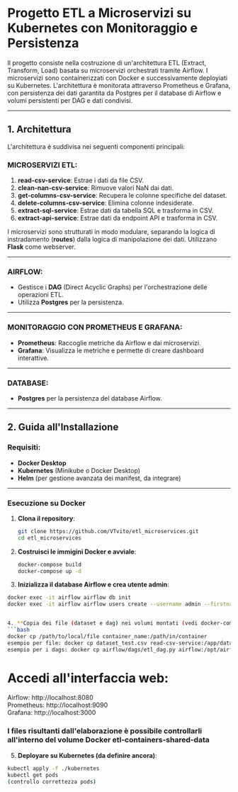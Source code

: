# Progetto ETL a Microservizi su Kubernetes con Monitoraggio e Persistenza
Il progetto consiste nella costruzione di un'architettura ETL (Extract, Transform, Load) basata su microservizi orchestrati tramite Airflow.
I microservizi sono containerizzati con Docker e successivamente deployiati su Kubernetes. 
L'architettura è monitorata attraverso Prometheus e Grafana, 
con persistenza dei dati garantita da Postgres per il database di Airflow e volumi persistenti per DAG e dati condivisi.

---

## 1. Architettura

L'architettura è suddivisa nei seguenti componenti principali:

### MICROSERVIZI ETL:
1. **read-csv-service**: Estrae i dati da file CSV.
2. **clean-nan-csv-service**: Rimuove valori NaN dai dati.
3. **get-columns-csv-service**: Recupera le colonne specifiche del dataset.
4. **delete-columns-csv-service**: Elimina colonne indesiderate.
5. **extract-sql-service**: Estrae dati da tabella SQL e trasforma in CSV.
6. **extract-api-service**: Estrae dati da endpoint API e trasforma in CSV.


I microservizi sono strutturati in modo modulare, separando la logica di instradamento (**routes**) dalla logica di manipolazione dei dati. Utilizzano **Flask** come webserver.

---

### AIRFLOW:
- Gestisce i **DAG** (Direct Acyclic Graphs) per l'orchestrazione delle operazioni ETL.
- Utilizza **Postgres** per la persistenza.

---

### MONITORAGGIO CON PROMETHEUS E GRAFANA:
- **Prometheus**: Raccoglie metriche da Airflow e dai microservizi.
- **Grafana**: Visualizza le metriche e permette di creare dashboard interattive.

---

### DATABASE:
- **Postgres** per la persistenza del database Airflow.

---

## 2. Guida all'Installazione

### Requisiti:
- **Docker Desktop**
- **Kubernetes** (Minikube o Docker Desktop)
- **Helm** (per gestione avanzata dei manifest, da integrare)

---

### Esecuzione su Docker

1. **Clona il repository**:
   ```bash
   git clone https://github.com/VTvito/etl_microservices.git
   cd etl_microservices

2. **Costruisci le immigini Docker e avviale**:
   ```bash
   docker-compose build
   docker-compose up -d

3. **Inizializza il database Airflow e crea utente admin**:
  ```bash
  docker exec -it airflow airflow db init
  docker exec -it airflow airflow users create --username admin --firstname Admin --lastname User --role Admin --email admin@example.com -–password admin


4. **Copia dei file (dataset e dag) nei volumi montati (vedi docker-compose per il percorso)**:
 ```bash
docker cp /path/to/local/file container_name:/path/in/container  
esempio per file: docker cp dataset_test.csv read-csv-service:/app/data  
esempio per i dags: docker cp airflow/dags/etl_dag.py airflow:/opt/airflow/dags  
 ```

# Accedi all'interfaccia web:

Airflow: http://localhost:8080  
Prometheus: http://localhost:9090  
Grafana: http://localhost:3000  

### I files risultanti dall'elaborazione è possibile controllarli all'interno del volume Docker etl-containers-shared-data  


5. **Deployare su Kubernetes (da definire ancora)**:
  ```bash
kubectl apply -f ./kubernetes
kubectl get pods
(controllo correttezza pods)
